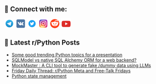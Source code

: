 ## 🔎 Connect with me:
[<img src="https://github.com/bullbesh/bullbesh/blob/main/images/Telegram.png" width="32" height="32" />](https://t.me/bullbesh)
[<img src="https://github.com/bullbesh/bullbesh/blob/main/images/VK.png" width="32" height="32" />](https://vk.com/bullbesh)
[<img src="https://github.com/bullbesh/bullbesh/blob/main/images/Twitter.png" width="32" height="32" />](https://twitter.com/bullbesh1)
[<img src="https://github.com/bullbesh/bullbesh/blob/main/images/Instagram.png" width="32" height="32" />](https://www.instagram.com/bullbesh)
[<img src="https://github.com/bullbesh/bullbesh/blob/main/images/Reddit.png" width="32" height="32" />](https://www.reddit.com/user/bullbesh)
[<img src="https://github.com/bullbesh/bullbesh/blob/main/images/YouTube.png" width="32" height="32" />](https://www.youtube.com/channel/UCtfjRs6uzgq5mfm8S06WTcg)

## 📕 Latest r/Python Posts
<!-- BLOG-POST-LIST:START -->
- [Some good trending Python topics for a presentation](https://www.reddit.com/r/Python/comments/1br1ifc/some_good_trending_python_topics_for_a/)
- [SQLModel vs native SQL Alchemy ORM for a web backend?](https://www.reddit.com/r/Python/comments/1br19x3/sqlmodel_vs_native_sql_alchemy_orm_for_a_web/)
- [MockMaster : A CLI tool to generate fake /dummy data using LLMs](https://www.reddit.com/r/Python/comments/1bqylmk/mockmaster_a_cli_tool_to_generate_fake_dummy_data/)
- [Friday Daily Thread: r/Python Meta and Free-Talk Fridays](https://www.reddit.com/r/Python/comments/1bqavv5/friday_daily_thread_rpython_meta_and_freetalk/)
- [Python state management](https://www.reddit.com/r/Python/comments/1bpzfcb/python_state_management/)
<!-- BLOG-POST-LIST:END -->
